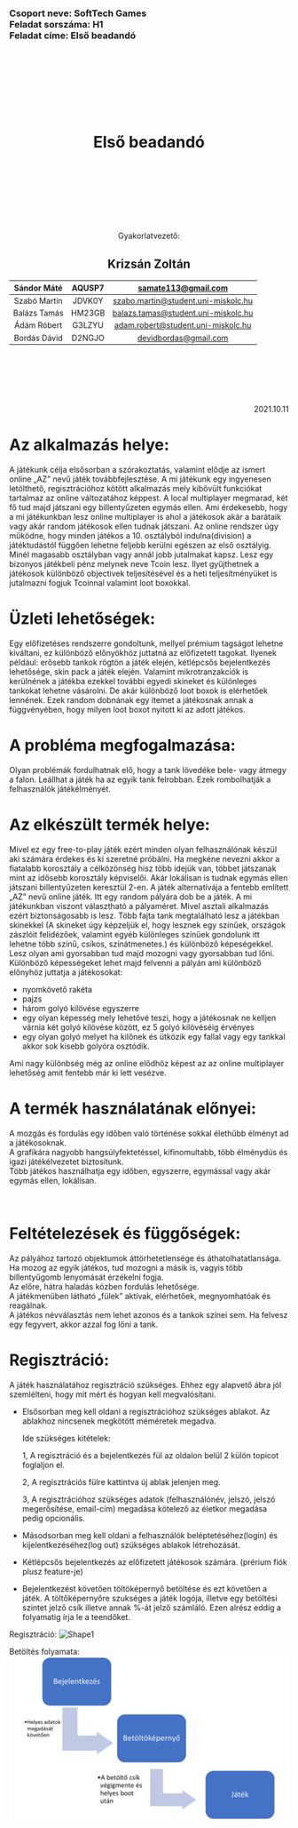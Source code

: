 <h3>Csoport neve: SoftTech Games </br>
Feladat sorszáma: H1 </br>
Feladat címe: Első beadandó </h3>

<p>&nbsp;</p>
<p>&nbsp;</p>
<p>&nbsp;</p>
<p>&nbsp;</p>

<h1 align="center">Első beadandó</font></h1>

<p>&nbsp;</p>
<p>&nbsp;</p>
<p>&nbsp;</p>
<p>&nbsp;</p>

<p align="center">Gyakorlatvezető:</p>
<h2 align="center">Krizsán Zoltán</font></h2>

| Sándor Máté    | AQUSP7          | samate113@gmail.com     |
|:--------------:|:---------------:|:------------------------------------:|
| Szabó Martin   | JDVK0Y          | szabo.martin@student.uni-miskolc.hu    |
| Balázs Tamás   | HM23GB          | balazs.tamas@student.uni-miskolc.hu    |
| Ádám Róbert    | G3LZYU          | adam.robert@student.uni-miskolc.hu     |
| Bordás Dávid   | D2NGJO          | devidbordas@gmail.com   |


<p>&nbsp;</p>
<p>&nbsp;</p>
<p>&nbsp;</p>



<p align="right">2021.10.11</p>

Az alkalmazás helye:
====================
A játékunk célja elsősorban a szórakoztatás, valamint elődje az ismert online „AZ” nevű játék továbbfejlesztése. A mi játékunk egy ingyenesen letölthető, regisztrációhoz kötött alkalmazás mely kibővült funkciókat tartalmaz az online változatához képpest. A local multiplayer megmarad, két fő tud majd játszani egy billentyűzeten egymás ellen. Ami érdekesebb, hogy a mi játékunkban lesz online multiplayer is ahol a játékosok akár a barátaik vagy akár random játékosok ellen tudnak játszani. Az online rendszer úgy működne, hogy minden játékos a 10. osztályból indulna(division) a játéktudástól függően lehetne feljebb kerülni egészen az első osztályig. Minél magasabb osztályban vagy annál jobb jutalmakat kapsz. Lesz egy bizonyos játékbeli pénz melynek neve Tcoin lesz. Ilyet gyűjthetnek a játékosok különböző objectivek teljesítésével és a heti teljesítményüket is jutalmazni fogjuk Tcoinnal valamint loot boxokkal.

Üzleti lehetőségek:
===================
Egy előfizetéses rendszerre gondoltunk, mellyel prémium tagságot lehetne kiváltani, ez különböző előnyökhöz juttatná az előfizetett tagokat. Ilyenek például: erősebb tankok rögtön a játék elején, kétlépcsős bejelentkezés lehetősége, skin pack a játék elején. Valamint mikrotranzakciók is kerülnének a játékba ezekkel további egyedi skineket és különleges tankokat lehetne vásárolni. De akár különböző loot boxok is elérhetőek lennének. Ezek random dobnának egy itemet a játékosnak annak a függvényében, hogy milyen loot boxot nyitott ki az adott játékos. 

A probléma megfogalmazása: 
==========================
Olyan problémák fordulhatnak elő, hogy a tank lövedéke bele- vagy átmegy a falon. Leállhat a játék ha az egyik tank felrobban. Ezek rombolhatják a felhasználók játékélményét.

Az elkészült termék helye:
==========================
Mivel ez egy free-to-play játék ezért minden olyan felhasználónak készül aki számára érdekes és ki szeretné próbálni. Ha megkéne nevezni akkor a fiatalabb korosztály a célközönség hisz több idejük van, többet játszanak mint az idősebb korosztály képviselői. Akár lokálisan is tudnak egymás ellen játszani billentyűzeten keresztül 2-en. A játék alternatívája a fentebb említett „AZ” nevű online játék. Itt egy random pályára dob be a játék. A mi játékunkban viszont választható a pályaméret. Mivel asztali alkalmazás ezért biztonságosabb is lesz. Több fajta tank megtalálható lesz a játékban skinekkel (A skineket úgy képzeljük el, hogy lesznek egy színűek, országok zászlóit felidézőek, valamint egyéb különleges színűek gondolunk itt lehetne több színű, csíkos, színátmenetes.) és különböző képeségekkel. Lesz olyan ami gyorsabban tud majd mozogni vagy gyorsabban tud lőni. Különböző képességeket lehet majd felvenni a pályán ami különböző előnyhöz juttatja a játékosokat: 
* nyomkövető rakéta 
* pajzs 
* három golyó kilövése egyszerre 
* egy olyan képesség mely lehetővé teszi, hogy a játékosnak ne kelljen várnia két golyó kilövése között, ez 5 golyó kilövéséig érvényes
* egy olyan golyó melyet ha kilőnek és ütközik egy fallal vagy egy tankkal akkor sok kisebb golyóra osztódik. 

Ami nagy különbség még az online elődhöz képest az az online multiplayer lehetőség amit fentebb már ki lett vesézve. 

A termék használatának előnyei:
===============================
<p Elsősorban az „AZ” tankos játékkal összehasonlítva a könnyebb, dinamikusabb mozgás. </br>
A mozgás és fordulás egy időben való történése sokkal élethűbb élményt ad a játékosoknak. </br>
A grafikára nagyobb hangsúlyfektetéssel, kifinomultabb, több élménydús és igazi játékélvezetet biztosítunk. </br>
Több játékos használhatja egy időben, egyszerre, egymással vagy akár egymás ellen, lokálisan.</br></p>

<p>&nbsp;</p>

Feltételezések és függőségek:
=============================
<p A spawn hely, ahol a tankok kezdő pozíciója van, sosem ütközik a pálya falával, vagy nem azonos a másik játékos spawn koordinátáival. </br>
Az pályához tartozó objektumok áttörhetetlensége és áthatolhatatlansága. </br>
Ha mozog az egyik játékos, tud mozogni a másik is, vagyis több billentyűgomb lenyomását érzékelni fogja. </br>
Az előre, hátra haladás közben fordulás lehetősége. </br>
A játékmenüben látható „fülek” aktívak, elérhetőek, megnyomhatóak és reagálnak. </br>
A játékos névválasztás nem lehet azonos és a tankok színei sem. Ha felvesz egy fegyvert, akkor azzal fog lőni a tank.</br></p>

Regisztráció:
=============

A játék használatához regisztráció szükséges. Ehhez egy alapvető ábra jól szemlélteni, hogy mit mért és hogyan kell megvalósítani.

- Elsősorban meg kell oldani a regisztrációhoz szükséges ablakot. Az ablakhoz nincsenek megkötött méméretek megadva.

   Ide szükséges kitételek:

     1, A regisztráció és a bejelentkezés fül az oldalon belül 2 külön topicot foglaljon el.

     2, A regisztrációs fülre kattintva új ablak jelenjen meg.

     3, A regisztrációhoz szükséges adatok (felhasználónév, jelszó, jelszó megerősítése, email-cím) megadása kötelező az életkor megadása pedig opcionális.
 
- Másodsorban meg kell oldani a felhasználók beléptetéséhez(login) és kijelentkezéséhez(log out) szükséges ablakok létrehozását.
- Kétlépcsős bejelentkezés az előfizetett játékosok számára. (prérium fiók plusz feature-je)
- Bejelentkezést követően töltöképernyő betöltése és ezt követően a játék. A töltőképernyőre szukséges a játék logója, illetve egy betöltési szintet jelző csík illetve annak %-át jelző számláló. Ezen alrész eddig a folyamatig írja le a teendőket.

Regisztráció: ![Shape1](RackMultipart20211017-4-3bh9oh_html_29add9ba5316730e.gif)

Betöltés folyamata: 
<img src="Images/betoltes.png" >


